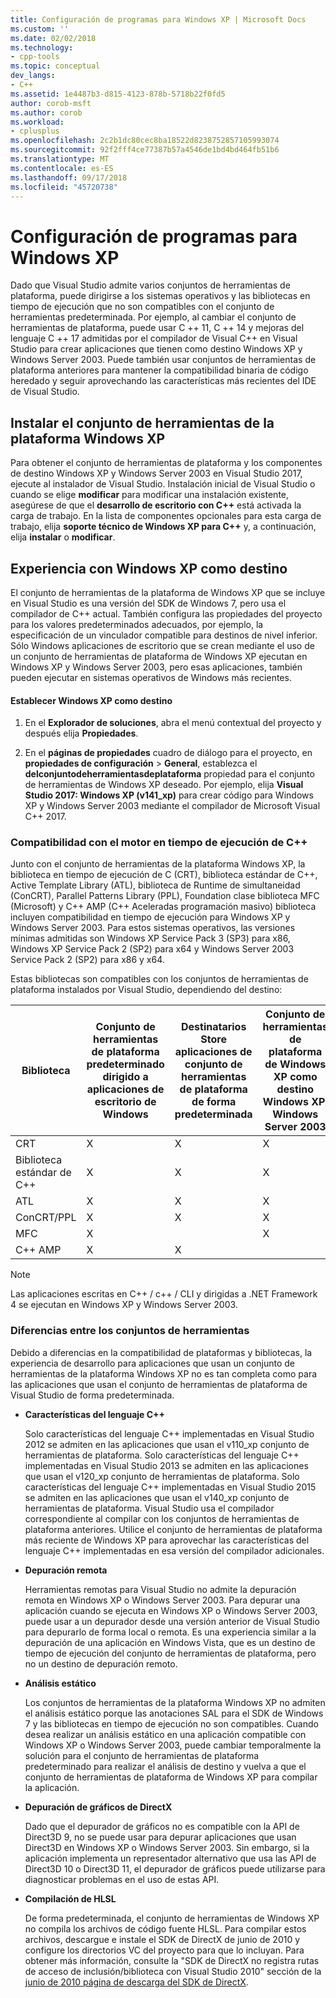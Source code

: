```yaml
---
title: Configuración de programas para Windows XP | Microsoft Docs
ms.custom: ''
ms.date: 02/02/2018
ms.technology:
- cpp-tools
ms.topic: conceptual
dev_langs:
- C++
ms.assetid: 1e4487b3-d815-4123-878b-5718b22f0fd5
author: corob-msft
ms.author: corob
ms.workload:
- cplusplus
ms.openlocfilehash: 2c2b1dc80cec8ba18522d8238752857105993074
ms.sourcegitcommit: 92f2fff4ce77387b57a4546de1bd4bd464fb51b6
ms.translationtype: MT
ms.contentlocale: es-ES
ms.lasthandoff: 09/17/2018
ms.locfileid: "45720738"
---
```

# <a name="configuring-programs-for-windows-xp"></a>Configuración de programas para Windows XP

Dado que Visual Studio admite varios conjuntos de herramientas de plataforma, puede dirigirse a los sistemas operativos y las bibliotecas en tiempo de ejecución que no son compatibles con el conjunto de herramientas predeterminada. Por ejemplo, al cambiar el conjunto de herramientas de plataforma, puede usar C ++ 11, C ++ 14 y mejoras del lenguaje C ++ 17 admitidas por el compilador de Visual C++ en Visual Studio para crear aplicaciones que tienen como destino Windows XP y Windows Server 2003. Puede también usar conjuntos de herramientas de plataforma anteriores para mantener la compatibilidad binaria de código heredado y seguir aprovechando las características más recientes del IDE de Visual Studio.

## <a name="install-the-windows-xp-platform-toolset"></a>Instalar el conjunto de herramientas de la plataforma Windows XP

Para obtener el conjunto de herramientas de plataforma y los componentes de destino Windows XP y Windows Server 2003 en Visual Studio 2017, ejecute al instalador de Visual Studio. Instalación inicial de Visual Studio o cuando se elige **modificar** para modificar una instalación existente, asegúrese de que el **desarrollo de escritorio con C++** está activada la carga de trabajo. En la lista de componentes opcionales para esta carga de trabajo, elija **soporte técnico de Windows XP para C++** y, a continuación, elija **instalar** o **modificar**.

## <a name="windows-xp-targeting-experience"></a>Experiencia con Windows XP como destino

El conjunto de herramientas de la plataforma de Windows XP que se incluye en Visual Studio es una versión del SDK de Windows 7, pero usa el compilador de C++ actual. También configura las propiedades del proyecto para los valores predeterminados adecuados, por ejemplo, la especificación de un vinculador compatible para destinos de nivel inferior. Sólo Windows aplicaciones de escritorio que se crean mediante el uso de un conjunto de herramientas de plataforma de Windows XP ejecutan en Windows XP y Windows Server 2003, pero esas aplicaciones, también pueden ejecutar en sistemas operativos de Windows más recientes.

#### <a name="to-target-windows-xp"></a>Establecer Windows XP como destino

1. En el **Explorador de soluciones**, abra el menú contextual del proyecto y después elija **Propiedades**.

1. En el **páginas de propiedades** cuadro de diálogo para el proyecto, en **propiedades de configuración** > **General**, establezca el **delconjuntodeherramientasdeplataforma** propiedad para el conjunto de herramientas de Windows XP deseado. Por ejemplo, elija **Visual Studio 2017: Windows XP (v141_xp)** para crear código para Windows XP y Windows Server 2003 mediante el compilador de Microsoft Visual C++ 2017.

### <a name="c-runtime-support"></a>Compatibilidad con el motor en tiempo de ejecución de C++

Junto con el conjunto de herramientas de la plataforma Windows XP, la biblioteca en tiempo de ejecución de C (CRT), biblioteca estándar de C++, Active Template Library (ATL), biblioteca de Runtime de simultaneidad (ConCRT), Parallel Patterns Library (PPL), Foundation clase biblioteca MFC (Microsoft) y C++ AMP (C++ Aceleradas programación masivo) biblioteca incluyen compatibilidad en tiempo de ejecución para Windows XP y Windows Server 2003. Para estos sistemas operativos, las versiones mínimas admitidas son Windows XP Service Pack 3 (SP3) para x86, Windows XP Service Pack 2 (SP2) para x64 y Windows Server 2003 Service Pack 2 (SP2) para x86 y x64.

Estas bibliotecas son compatibles con los conjuntos de herramientas de plataforma instalados por Visual Studio, dependiendo del destino:

|Biblioteca|Conjunto de herramientas de plataforma predeterminado dirigido a aplicaciones de escritorio de Windows|Destinatarios Store aplicaciones de conjunto de herramientas de plataforma de forma predeterminada|Conjunto de herramientas de plataforma de Windows XP como destino Windows XP, Windows Server 2003|
|---|---|---|---|
|CRT|X|X|X|
|Biblioteca estándar de C++|X|X|X|
|ATL|X|X|X|
|ConCRT/PPL|X|X|X|
|MFC|X||X|
|C++ AMP|X|X||

> [!NOTE]
> Las aplicaciones escritas en C++ / c++ / CLI y dirigidas a .NET Framework 4 se ejecutan en Windows XP y Windows Server 2003.

### <a name="differences-between-the-toolsets"></a>Diferencias entre los conjuntos de herramientas

Debido a diferencias en la compatibilidad de plataformas y bibliotecas, la experiencia de desarrollo para aplicaciones que usan un conjunto de herramientas de la plataforma Windows XP no es tan completa como para las aplicaciones que usan el conjunto de herramientas de plataforma de Visual Studio de forma predeterminada.

- **Características del lenguaje C++**

   Solo características del lenguaje C++ implementadas en Visual Studio 2012 se admiten en las aplicaciones que usan el v110\_xp conjunto de herramientas de plataforma. Solo características del lenguaje C++ implementadas en Visual Studio 2013 se admiten en las aplicaciones que usan el v120\_xp conjunto de herramientas de plataforma. Solo características del lenguaje C++ implementadas en Visual Studio 2015 se admiten en las aplicaciones que usan el v140\_xp conjunto de herramientas de plataforma. Visual Studio usa el compilador correspondiente al compilar con los conjuntos de herramientas de plataforma anteriores. Utilice el conjunto de herramientas de plataforma más reciente de Windows XP para aprovechar las características del lenguaje C++ implementadas en esa versión del compilador adicionales.

- **Depuración remota**

   Herramientas remotas para Visual Studio no admite la depuración remota en Windows XP o Windows Server 2003. Para depurar una aplicación cuando se ejecuta en Windows XP o Windows Server 2003, puede usar a un depurador desde una versión anterior de Visual Studio para depurarlo de forma local o remota. Es una experiencia similar a la depuración de una aplicación en Windows Vista, que es un destino de tiempo de ejecución del conjunto de herramientas de plataforma, pero no un destino de depuración remoto.

- **Análisis estático**

   Los conjuntos de herramientas de la plataforma Windows XP no admiten el análisis estático porque las anotaciones SAL para el SDK de Windows 7 y las bibliotecas en tiempo de ejecución no son compatibles. Cuando desea realizar un análisis estático en una aplicación compatible con Windows XP o Windows Server 2003, puede cambiar temporalmente la solución para el conjunto de herramientas de plataforma predeterminado para realizar el análisis de destino y vuelva a que el conjunto de herramientas de plataforma de Windows XP para compilar la aplicación.

- **Depuración de gráficos de DirectX**

   Dado que el depurador de gráficos no es compatible con la API de Direct3D 9, no se puede usar para depurar aplicaciones que usan Direct3D en Windows XP o Windows Server 2003. Sin embargo, si la aplicación implementa un representador alternativo que usa las API de Direct3D 10 o Direct3D 11, el depurador de gráficos puede utilizarse para diagnosticar problemas en el uso de estas API.

- **Compilación de HLSL**

   De forma predeterminada, el conjunto de herramientas de Windows XP no compila los archivos de código fuente HLSL. Para compilar estos archivos, descargue e instale el SDK de DirectX de junio de 2010 y configure los directorios VC del proyecto para que lo incluyan. Para obtener más información, consulte la "SDK de DirectX no registra rutas de acceso de inclusión/biblioteca con Visual Studio 2010" sección de la [junio de 2010 página de descarga del SDK de DirectX](http://www.microsoft.com/download/details.aspx?displaylang=en&id=6812).
